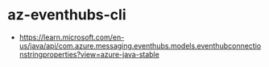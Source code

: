 # az-eventhubs-cli


-  https://learn.microsoft.com/en-us/java/api/com.azure.messaging.eventhubs.models.eventhubconnectionstringproperties?view=azure-java-stable
   
